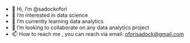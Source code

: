 - 👋 Hi, I’m @sadockofori
- 👀 I’m interested in data science
- 🌱 I’m currently learning data analytics
- 💞️ I’m looking to collaborate on any data analytics project
- 📫 How to reach me , you can reach via email: oforisadock@gmail.com 

<!---
sadockofori/sadockofori is a ✨ special ✨ repository because its `README.md` (this file) appears on your GitHub profile.
You can click the Preview link to take a look at your changes.
--->
